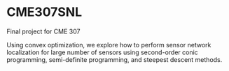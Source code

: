 # CME307SNL

Final project for CME 307

Using convex optimization, we explore how to perform sensor network localization for large number of sensors using second-order conic programming, semi-definite programming, and steepest descent methods.

